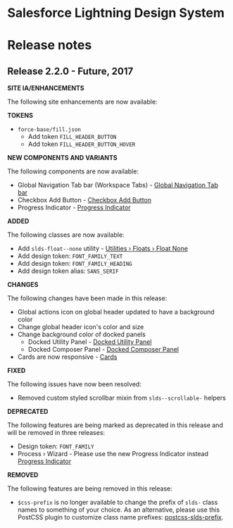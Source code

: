 # Salesforce Lightning Design System
# Release notes

<!-- Release notes authoring guidelines: http://keepachangelog.com/ -->

## Release 2.2.0 - Future, 2017

**SITE IA/ENHANCEMENTS**

The following site enhancements are now available:

**TOKENS**

- `force-base/fill.json`
  - Add token `FILL_HEADER_BUTTON`    
  - Add token `FILL_HEADER_BUTTON_HOVER`


**NEW COMPONENTS AND VARIANTS**

The following components are now available:

- Global Navigation Tab bar (Workspace Tabs) - [Global Navigation Tab bar](/components/global-navigation/#flavor-navigation-tab-bar)
- Checkbox Add Button - [Checkbox Add Button](/components/forms/#flavor-checkbox-add-button)
- Progress Indicator - [Progress Indicator](/components/progress-indicator/)

**ADDED**

The following classes are now available:

- Add `slds-float--none` utility - [Utilities › Floats › Float None](/components/utilities/floats/#flavor-float-none)
- Add design token: `FONT_FAMILY_TEXT`
- Add design token: `FONT_FAMILY_HEADING`
- Add design token alias: `SANS_SERIF`

**CHANGES**

The following changes have been made in this release:

- Global actions icon on global header updated to have a background color
- Change global header icon's color and size
- Change background color of docked panels
  - Docked Utility Panel - [Docked Utility Panel](/components/docked-utility-bar/#flavor-utility-panel)
  - Docked Composer Panel - [Docked Composer Panel](/components/docked-composer)
- Cards are now responsive - [Cards](/components/cards/)

**FIXED**

The following issues have now been resolved:

- Removed custom styled scrollbar mixin from `slds--scrollable-` helpers

**DEPRECATED**

The following features are being marked as deprecated in this release and will be removed in three releases:

- Design token: `FONT_FAMILY`
- Process › Wizard - Please use the new Progress Indicator instead [Progress Indicator](/components/progress-indicator/)

**REMOVED**

The following features are being removed in this release:

- `$css-prefix` is no longer available to change the prefix of `slds-` class names to something of your choice. As an alternative, please use this PostCSS plugin to customize class name prefixes: [postcss-slds-prefix](https://github.com/salesforce-ux/postcss-slds-prefix).
